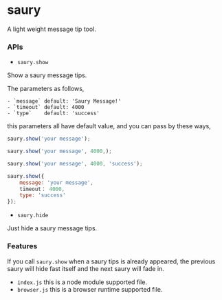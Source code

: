 saury
=====

A light weight message tip tool.


### APIs

- `saury.show`

Show a saury message tips.

The parameters as follows,

    - `message` default: 'Saury Message!'
    - `timeout` default: 4000
    - `type`    default: 'success'

this parameters all have default value, and you can pass by these ways,

```javascript
saury.show('your message');

saury.show('your message', 4000,);

saury.show('your message', 4000, 'success');

saury.show({
    message: 'your message',
    timeout： 4000,
    type: 'success'
});
```


- `saury.hide`

Just hide a saury message tips.


### Features

If you call `saury.show` when a saury tips is already appeared, the previous saury will hide fast itself and the next saury will fade in.

- `index.js` this is a node module supported file.
- `browser.js` this is a browser runtime supported file.
